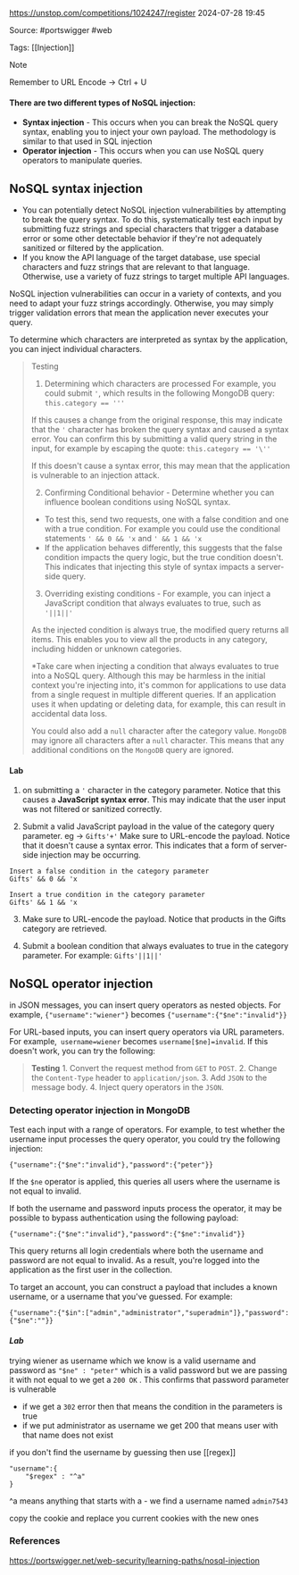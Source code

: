https://unstop.com/competitions/1024247/register
2024-07-28 19:45

Source: #portswigger #web 

Tags: [[Injection]]

> [!NOTE]
>  Remember to URL Encode -> Ctrl + U

#### There are two different types of NoSQL injection:

- **Syntax injection** - This occurs when you can break the NoSQL query syntax, enabling you to inject your own payload. The methodology is similar to that used in SQL injection
- **Operator injection** - This occurs when you can use NoSQL query operators to manipulate queries.
## NoSQL syntax injection

- You can potentially detect NoSQL injection vulnerabilities by attempting to break the query syntax. To do this, systematically test each input by submitting fuzz strings and special characters that trigger a database error or some other detectable behavior if they're not adequately sanitized or filtered by the application.
- If you know the API language of the target database, use special characters and fuzz strings that are relevant to that language. Otherwise, use a variety of fuzz strings to target multiple API languages.

NoSQL injection vulnerabilities can occur in a variety of contexts, and you need to adapt your fuzz strings accordingly. Otherwise, you may simply trigger validation errors that mean the application never executes your query. 

 To determine which characters are interpreted as syntax by the application, you can inject individual characters. 
 
>  Testing
> 
> 1. Determining which characters are processed
> 	For example, you could submit `'`, which results in the following MongoDB query:
> 	`this.category == '''`
> 	
> 	If this causes a change from the original response, this may indicate that the `'` character has broken the query syntax and caused a syntax error. You can confirm this by submitting a valid query string in the input, for example by escaping the quote:
> 	`this.category == '\''`
> 	
> 	If this doesn't cause a syntax error, this may mean that the application is vulnerable to an injection attack.
> 
> 2. Confirming Conditional behavior - Determine whether you can influence boolean conditions using NoSQL syntax.
> 	- To test this, send two requests, one with a false condition and one with a true condition. For example you could use the conditional statements `' && 0 && 'x` and `' && 1 && 'x` 
> 	- If the application behaves differently, this suggests that the false condition impacts the query logic, but the true condition doesn't. This indicates that injecting this style of syntax impacts a server-side query. 
> 
> 3. Overriding existing conditions - 
> 	 For example, you can inject a JavaScript condition that always evaluates to true, such as `'||1||'`
> 	 
> 	As the injected condition is always true, the modified query returns all items. This enables you to view all the products in any category, including hidden or unknown categories.
> 	
> 	*Take care when injecting a condition that always evaluates to true into a NoSQL query. Although this may be harmless in the initial context you're injecting into, it's common for applications to use data from a single request in multiple different queries. If an application uses it when updating or deleting data, for example, this can result in accidental data loss.
> 	
> 	You could also add a `null` character after the category value. `MongoDB` may ignore all characters after a `null` character. This means that any additional conditions on the `MongoDB` query are ignored.
#### Lab

1. on submitting a `'` character in the category parameter. Notice that this causes a **JavaScript syntax error**. This may indicate that the user input was not filtered or sanitized correctly.

2. Submit a valid JavaScript payload in the value of the category query parameter. eg -> `Gifts'+'`
	 Make sure to URL-encode the payload. Notice that it doesn't cause a syntax error. This indicates that a form of server-side injection may be occurring.

```
Insert a false condition in the category parameter
Gifts' && 0 && 'x

Insert a true condition in the category parameter
Gifts' && 1 && 'x
```
3. Make sure to URL-encode the payload. Notice that products in the Gifts category are retrieved.

4. Submit a boolean condition that always evaluates to true in the category parameter. For example:
`Gifts'||1||'`
## NoSQL operator injection

in JSON messages, you can insert query operators as nested objects. For example, `{"username":"wiener"}` becomes `{"username":{"$ne":"invalid"}}`

For URL-based inputs, you can insert query operators via URL parameters. For example,` username=wiener` becomes `username[$ne]=invalid`. If this doesn't work, you can try the following:

>**Testing** 
    1. Convert the request method from `GET` to `POST`.
    2. Change the `Content-Type` header to `application/json`.
    3. Add `JSON` to the message body.
    4. Inject query operators in the `JSON`.

### Detecting operator injection in MongoDB

Test each input with a range of operators. For example, to test whether the username input processes the query operator, you could try the following injection:
```
{"username":{"$ne":"invalid"},"password":{"peter"}}
```

If the `$ne` operator is applied, this queries all users where the username is not equal to invalid.

If both the username and password inputs process the operator, it may be possible to bypass authentication using the following payload:
```
{"username":{"$ne":"invalid"},"password":{"$ne":"invalid"}}
```

This query returns all login credentials where both the username and password are not equal to invalid. As a result, you're logged into the application as the first user in the collection.

To target an account, you can construct a payload that includes a known username, or a username that you've guessed. For example:
```
{"username":{"$in":["admin","administrator","superadmin"]},"password":{"$ne":""}}
```
#### *Lab*

trying wiener as username which we know is a valid username and password as `"$ne" : "peter"` which is a valid password but we are passing it with not equal to we get a `200 OK` . This confirms that password parameter is vulnerable 

- if we get a `302` error then that means the condition in the parameters is true 
- if we put administrator as username we get 200 that means user with that name does not exist

if you don't find the username by guessing then use [[regex]]
```
"username":{
	"$regex" : "^a"
}
```
^a means anything that starts with a  -  we find a username named `admin7543`

copy the cookie and replace you current cookies with the new ones 



### References
https://portswigger.net/web-security/learning-paths/nosql-injection